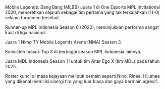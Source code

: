 Mobile Legends: Bang Bang (MLBB)
Juara 1 di One Esports MPL Invitational 2020, menorehkan sejarah sebagai tim pertama yang tak terkalahkan (11-0) selama turnamen tersebut.

Runner-up MPL Indonesia Season 6 (2020), menunjukkan performa sangat kuat di liga nasional.

Juara 1 Nimo TY Mobile Legends Arena (NMA) Season 3.

Konsisten masuk Top 3 di berbagai season MPL Indonesia lainnya.

Juara MDL Indonesia Season 11 untuk tim Alter Ego X (tim MDL) pada tahun 2025.

Roster kunci di masa kejayaan meliputi pemain seperti Nino, Rinee, Hijumee yang dikenal memiliki sinergi tim yang luar biasa dan gaya bermain agresif.